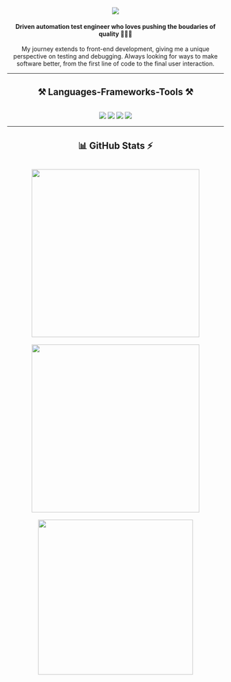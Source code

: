 <!-- Level 1: Simple biography and stats -->

<h1 align="center">
    <img src="https://readme-typing-svg.herokuapp.com/?font=Righteous&size=35&center=true&vCenter=true&width=500&height=70&duration=4000&lines=Hi+There!+👋;+I'm+Shawn!;" />
</h1>

<h4 align="center">
    Driven automation test engineer who loves pushing the boudaries of quality 👨🏻‍💻
</h4>
<div align="center">
    My journey extends to front-end development, giving me a unique perspective on testing and debugging. Always looking for ways to make software better, from the first line of code to the final user interaction.
</div>

<hr/>

<h2 align="center">⚒️ Languages-Frameworks-Tools ⚒️</h2>
<br/>
<div align="center">
    <img src="https://skillicons.dev/icons?i=java,py,dart,js,ts,html,css,sass,bash,gherkin" />
    <img src="https://skillicons.dev/icons?i=selenium,flutter" />
    <img src="https://skillicons.dev/icons?i=git,github,githubactions,postman,grafana" />
    <img src="https://skillicons.dev/icons?i=vscode,eclipse,androidstudio" />
</div>

<hr/>

<h2 align="center"> 📊 GitHub Stats ⚡ </h2>
<br/>
<div align="center">
    <img width=390 src="https://github-readme-stats.vercel.app/api?username=ShengYuan-Shawn&theme=tokyonight&hide_border=false&include_all_commits=false&count_private=false" />
    <br/>
    <br/>
    <img width=390 src="https://nirzak-streak-stats.vercel.app/?user=ShengYuan-Shawn&theme=tokyonight&hide_border=false" />
    <br/>
    <br/>
    <img width=360 src="https://github-readme-stats.vercel.app/api/top-langs/?username=ShengYuan-Shawn&theme=tokyonight&hide_border=false&include_all_commits=false&count_private=false&layout=compact" />
</div>
